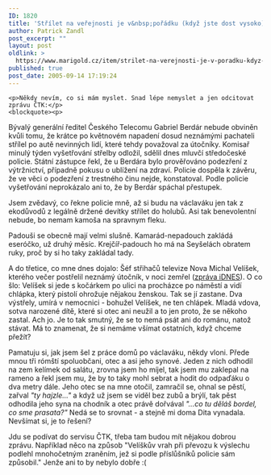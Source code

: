 ```yaml
---
ID: 1820
title: 'Střílet na veřejnosti je v&nbsp;pořádku (když jste dost vysoko)'
author: Patrick Zandl
post_excerpt: ""
layout: post
oldlink: >
  https://www.marigold.cz/item/strilet-na-verejnosti-je-v-poradku-kdyz-jste-dost-vysoko
published: true
post_date: 2005-09-14 17:19:24
---
```

	<p>Někdy nevím, co si mám myslet. Snad lépe nemyslet a jen odcitovat zprávu ČTK:</p>
	<blockquote><p>
Bývalý generální ředitel Českého Telecomu Gabriel Berdár nebude obviněn kvůli tomu, že krátce po květnovém napadení dosud neznámými pachateli střílel po autě nevinných lidí, které tehdy považoval za útočníky. Komisař minulý týden vyšetřování střelby odložil, sdělil dnes mluvčí středočeské policie. Státní zástupce řekl, že u Berdára bylo prověřováno podezření z výtržnictví, případně pokusu o ublížení na zdraví. Policie dospěla k závěru, že ve věci o podezření z trestného činu nejde, konstatoval. Podle policie vyšetřování neprokázalo ani to, že by Berdár spáchal přestupek.
</p></blockquote>
	<p>Jsem zvědavý, co řekne policie mně, až si budu na václaváku jen tak z ekodůvodů z legálně držené devítky střílet do holubů. Asi tak benevolentní nebude, bo nemam kamoša na spravnym fleku. </p>
	<p>Padouši se obecně mají velmi slušně. Kamarád-nepadouch zakládá eseróčko, už druhý měsíc. Krejčíř-padouch ho má na Seyšelách obratem ruky, proč by si ho taky zakládal tady. </p>
	<p>A do třetice, co mne dnes dojalo: Šéf střihačů televize Nova Michal Velíšek, kterého večer postřelil neznámý útočník, v noci zemřel (<a href="http://zpravy.idnes.cz/krimi.asp?r=krimi&amp;c=A050914_093138_krimi_ton">zpráva iDNES</a>). O co šlo: Velíšek si jede s kočárkem po ulici na procházce po náměstí a vidí chlápka, který pistolí ohrožuje nějakou ženskou. Tak se jí zastane. Dva výstřely, umírá v nemocnici - bohužel Velíšek, ne ten chlápek. Mladá vdova, sotva narozené dítě, které si otec ani neužil a to jen proto, že se někoho zastal. Ach jo. Je to tak smutný, že se to nemá psát ani do románu,  natož stávat. Má to znamenat, že si nemáme všímat ostatních, když chceme přežít?</p>
	<p>Pamatuju si, jak jsem šel z práce domů po václaváku, někdy vloni. Přede mnou tři rómští spoluobčani, otec a asi jeho synové. Jeden z nich odhodil na zem kelímek od salátu, zrovna jsem ho míjel, tak jsem mu zaklepal na rameno a řekl jsem mu, že by to taky mohl sebrat a hodit do odpaďáku o dva metry dále. Jeho otec se na mne otočil, zamračil se, ohnal se pěstí, zařval <i>"ty hajzle..."</i> a když už jsem se viděl bez zubů a brýlí, tak pěst odhodila jeho syna na chodník a otec právě dořvával <i>"...co tu děláš bordel, co sme prasata?"</i> Nedá se to srovnat - a stejně mi doma Dita vynadala. Nevšímat si, je to řešení? </p>
	<p>Jdu se podívat do servisu ČTK, třeba tam budou mít nějakou dobrou zprávu. Například něco na způsob "Velíškův vrah při převozu k výslechu podlehl mnohočetným zraněním, jež si podle příslůšníků policie sám způsobil." Jenže ani to by nebylo dobře :(
</p>